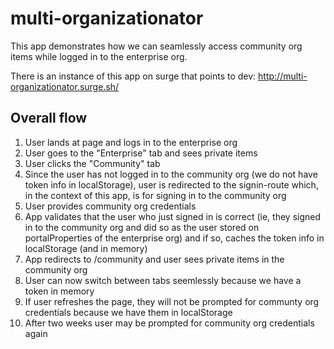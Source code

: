 # multi-organizationator

This app demonstrates how we can seamlessly access community org items while logged in to the enterprise org.

There is an instance of this app on surge that points to dev: http://multi-organizationator.surge.sh/

## Overall flow

1. User lands at page and logs in to the enterprise org
1. User goes to the "Enterprise" tab and sees private items
1. User clicks the "Community" tab
1. Since the user has not logged in to the community org (we do not have token info in localStorage), user is redirected to the signin-route which, in the context of this app, is for signing in to the community org
1. User provides community org credentials
1. App validates that the user who just signed in is correct (ie, they signed in to the community org and did so as the user stored on portalProperties of the enterprise org) and if so, caches the token info in localStorage (and in memory)
1. App redirects to /community and user sees private items in the community org
1. User can now switch between tabs seemlessly because we have a token in memory
1. If user refreshes the page, they will not be prompted for communty org credentials because we have them in localStorage
1. After two weeks user may be prompted for community org credentials again
